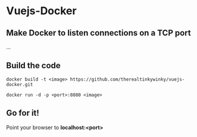 # Vuejs-Docker

## Make Docker to listen connections on a TCP port

...

## Build the code
```
docker build -t <image> https://github.com/therealtinkywinky/vuejs-docker.git

docker run -d -p <port>:8080 <image>
```

## Go for it!

Point your browser to **localhost:\<port\>**

